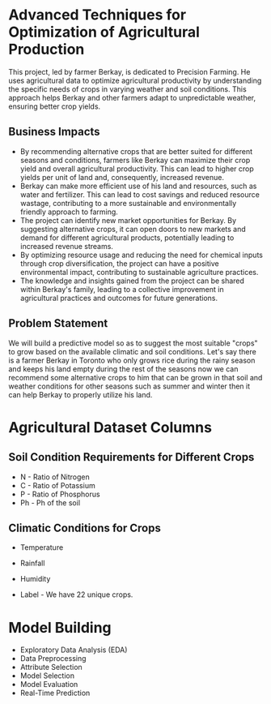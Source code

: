 

# Advanced Techniques for Optimization of Agricultural Production
 This project, led by farmer Berkay, is dedicated to Precision Farming. He uses agricultural data to optimize agricultural productivity by understanding the specific needs of crops in varying weather and soil conditions. This approach helps Berkay and other farmers adapt to unpredictable weather, ensuring better crop yields.
## Business Impacts
* By recommending alternative crops that are better suited for different seasons and conditions, farmers like Berkay can maximize their crop yield and overall agricultural productivity. This can lead to higher crop yields per unit of land and, consequently, increased revenue.
* Berkay can make more efficient use of his land and resources, such as water and fertilizer. This can lead to cost savings and reduced resource wastage, contributing to a more sustainable and environmentally friendly approach to farming.
* The project can identify new market opportunities for Berkay. By suggesting alternative crops, it can open doors to new markets and demand for different agricultural products, potentially leading to increased revenue streams.
* By optimizing resource usage and reducing the need for chemical inputs through crop diversification, the project can have a positive environmental impact, contributing to sustainable agriculture practices.
* The knowledge and insights gained from the project can be shared within Berkay's family, leading to a collective improvement in agricultural practices and outcomes for future generations.



## Problem Statement
 We will build a predictive model so as to suggest the most suitable "crops" to grow based on the available climatic and soil conditions. 
 Let's say there is a farmer Berkay in Toronto who only grows rice during the rainy season and keeps his land empty during the rest of the seasons now we can recommend some alternative crops to him that can
 be grown in that soil and weather conditions for other seasons such as summer and winter then it can help Berkay to properly utilize his land.
# Agricultural Dataset Columns
## Soil Condition Requirements for Different Crops
 * N - Ratio of Nitrogen
 * C - Ratio of Potassium 
 * P - Ratio of Phosphorus
 * Ph - Ph of the soil
 ## Climatic Conditions for Crops
 * Temperature 
 * Rainfall
 * Humidity

 * Label - We have 22 unique crops.
# Model Building
* Exploratory Data Analysis (EDA)
* Data Preprocessing
* Attribute Selection
* Model Selection
* Model Evaluation
* Real-Time Prediction
